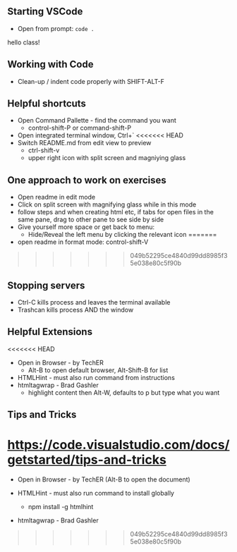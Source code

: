 ## Starting VSCode
* Open from prompt:  `code .`

hello class!

## Working with Code
* Clean-up / indent code properly with SHIFT-ALT-F

## Helpful shortcuts
* Open Command Pallette - find the command you want
   * control-shift-P   or  command-shift-P
* Open integrated terminal window, Ctrl+`
<<<<<<< HEAD
* Switch README.md from edit view to preview
    * ctrl-shift-v
    * upper right icon with split screen and magniying glass

## One approach to work on exercises
* Open readme in edit mode
* Click on split screen with magnifying glass while in this mode
* follow steps and when creating html etc, if tabs for open files in the same pane, drag to other pane to see side by side
* Give yourself more space or get back to menu:
    * Hide/Reveal the left menu by clicking the relevant icon
=======
* open readme in format mode: control-shift-V
>>>>>>> 049b52295ce4840d99dd8985f35e038e80c5f90b

## Stopping servers
* Ctrl-C kills process and leaves the terminal available
* Trashcan kills process AND the window

## Helpful Extensions
<<<<<<< HEAD
* Open in Browser - by TechER
    * Alt-B to open default browser, Alt-Shift-B for list
* HTMLHint - must also run command from instructions
* htmltagwrap - Brad Gashler
    * highlight content then Alt-W, defaults to p but type what you want

## Tips and Tricks
https://code.visualstudio.com/docs/getstarted/tips-and-tricks
=======
* Open in Browser - by TechER (Alt-B to open the document)

* HTMLHint - must also run command to install globally
    * npm install -g htmlhint

* htmltagwrap - Brad Gashler
>>>>>>> 049b52295ce4840d99dd8985f35e038e80c5f90b
